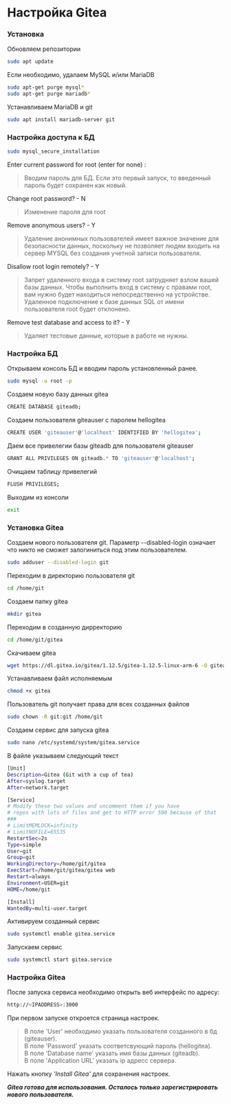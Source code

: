 # Настройка Gitea
### Установка
Обновляем репозитории
```sh
sudo apt update
```

Если необходимо, удалаем MySQL и/или MariaDB
```sh
sudo apt-get purge mysql*                                                                  
sudo apt-get purge mariadb*
```

Устанавливаем MariaDB и git
```sh
sudo apt install mariadb-server git
```

### Настройка доступа к БД
```sh
sudo mysql_secure_installation
```

Enter current password for root (enter for none) :
> Вводим пароль для БД. Если это первый запуск, то введенный пароль будет сохранен как новый.

Change root password? - N
> Изменение пароля для root

Remove anonymous users? - Y
> Удаление анонимных пользователей имеет важное значение для безопасности данных, поскольку не позволяет людям входить на сервер MYSQL без создания учетной записи пользователя.

Disallow root login remotely? - Y
> Запрет удаленного входа в систему root затрудняет взлом вашей базы данных. Чтобы выполнить вход в систему с правами root, вам нужно будет находиться непосредственно на устройстве. Удаленное подключение к базе данных SQL от имени пользователя root будет отклонено.

Remove test database and access to it? - Y
> Удаляет тестовые данные, которые в работе не нужны.

### Настройка БД
Открываем консоль БД и вводим пароль установленный ранее.
```sh
sudo mysql -u root -p
```
Создаем новую базу данных gitea
```sh
CREATE DATABASE giteadb;
```

Создаем пользователя giteauser с паролем hellogitea
```sh
CREATE USER 'giteauser'@'localhost' IDENTIFIED BY 'hellogitea';
```

Даем все привелегии базы giteadb для пользователя giteauser
```sh
GRANT ALL PRIVILEGES ON giteadb.* TO 'giteauser'@'localhost';
```

Очищаем таблицу привелегий
```sh
FLUSH PRIVILEGES;
```

Выходим из консоли
```sh
exit
```

### Установка Gitea
Создаем нового пользователя git. Параметр --disabled-login означает что никто не сможет залогиниться под этим пользователем.
```sh
sudo adduser --disabled-login git
```

Переходим в директорию пользователя git
```sh
cd /home/git
```

Создаем папку gitea
```sh
mkdir gitea
```

Переходим в созданную дирректорию
```sh
cd /home/git/gitea
```

Скачиваем gitea
```sh
wget https://dl.gitea.io/gitea/1.12.5/gitea-1.12.5-linux-arm-6 -O gitea
```

Устанавливаем файл исполняемым
```sh
chmod +x gitea
```

Пользователь git получает права для всех созданных файлов
```sh
sudo chown -R git:git /home/git
```

Создаем сервис для запуска gitea
```sh
sudo nano /etc/systemd/system/gitea.service
```
В файле указываем следующий текст
```sh
[Unit]
Description=Gitea (Git with a cup of tea)
After=syslog.target
After=network.target

[Service]
# Modify these two values ​​and uncomment them if you have
# repos with lots of files and get to HTTP error 500 because of that
###
# LimitMEMLOCK=infinity
# LimitNOFILE=65535
RestartSec=2s
Type=simple
User=git
Group=git
WorkingDirectory=/home/git/gitea
ExecStart=/home/git/gitea/gitea web
Restart=always
Environment=USER=git 
HOME=/home/git

[Install]
WantedBy=multi-user.target
```

Активируем созданный сервис
```sh
sudo systemctl enable gitea.service
```

Запускаем сервис
```sh
sudo systemctl start gitea.service
```

### Настройка Gitea
После запуска сервиса необходимо открыть веб интерфейс по адресу:
```sh
http://<IPADDRESS>:3000
```

При первом запуске откроется страница настроек. 

> В поле 'User' необходимо указать пользователя созданного в бд (giteauser).  
> В поле 'Password' указать соответсвующий пароль (hellogitea).  
> В поле 'Database name' указать имя базы данных (giteadb).  
> В поле 'Application URL' указать ip адресс сервера.  

Нажать кнопку _'Install Gitea'_ для сохранения настроек.

**_Gitea готова для использования. Осталось только зарегистрировать нового пользователя._**